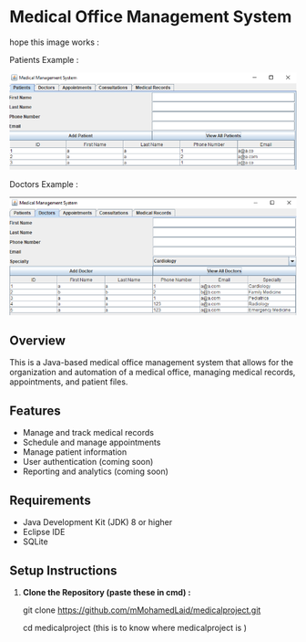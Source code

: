 # Medical Office Management System
hope this image works  :

Patients Example :

![patients3](images/patients3.png)

Doctors Example :

![doctors2](images/doctors2.png)
## Overview
This is a Java-based medical office management system that allows for the organization and automation of a medical office, managing medical records, appointments, and patient files.

## Features
- Manage and track medical records
- Schedule and manage appointments
- Manage patient information
- User authentication (coming soon)
- Reporting and analytics (coming soon)

## Requirements
- Java Development Kit (JDK) 8 or higher
- Eclipse IDE
- SQLite

## Setup Instructions

1. **Clone the Repository (paste these in cmd) :**
   
   git clone https://github.com/mMohamedLaid/medicalproject.git
   
   cd medicalproject              (this is to know where medicalproject is )
